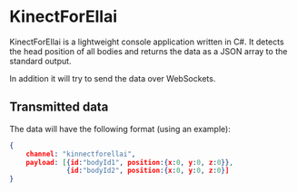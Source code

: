 # KinectForEllai

KinectForEllai is a lightweight console application written in C#. It detects the head position of all bodies and returns the data as a JSON array to the standard output.

In addition it will try to send the data over WebSockets.

## Transmitted data
The data will have the following format (using an example):

```json
{
    channel: "kinnectforellai", 
    payload: [{id:"bodyId1", position:{x:0, y:0, z:0}},
              {id:"bodyId2", position:{x:0, y:0, z:0}]
}
```